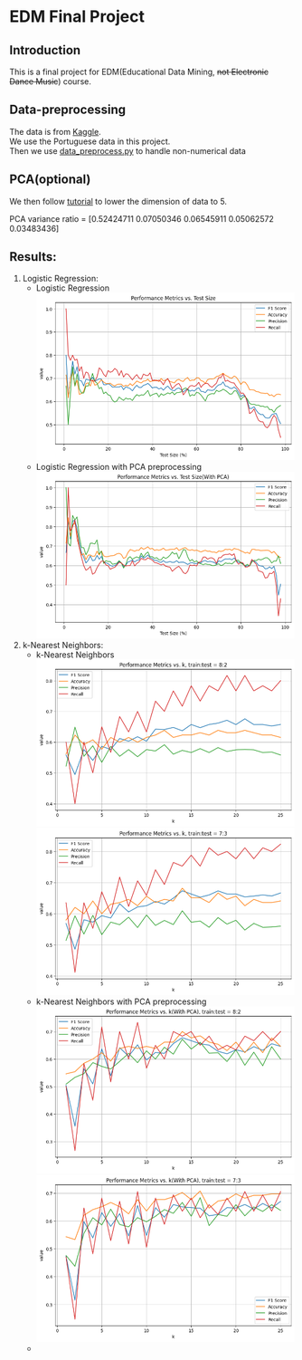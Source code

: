 # EDM Final Project

## Introduction

This is a final project for EDM(Educational Data Mining, ~~not Electronic Dance Music~~) course.

## Data-preprocessing

The data is
from [Kaggle](https://www.kaggle.com/datasets/whenamancodes/alcohol-effects-on-study?select=Portuguese.csv).  
We use the Portuguese data in this project.  
Then we use [data_preprocess.py](models/data_preprocess.py) to handle non-numerical data

## PCA(optional)

We then follow [tutorial](https://leemeng.tw/essence-of-principal-component-analysis.html) to lower the dimension of data to 5.

PCA variance ratio =  [0.52424711 0.07050346 0.06545911 0.05062572 0.03483436]

## Results:

1. Logistic Regression:<br>
    - Logistic Regression<br>
      ![Logistic Regression](plots/lr.png)<br>
    - Logistic Regression with PCA preprocessing<br>
      ![Logistic Regression with PCA](plots/pca_lr.png)<br>
2. k-Nearest Neighbors:<br>
    - k-Nearest Neighbors<br>
      ![k-Nearest Neighbors(train:test=8:2)](plots/knn_(8_2).png)<br>
      ![k-Nearest Neighbors(train:test=7:3)](plots/knn_(7_3).png)<br>
    - k-Nearest Neighbors with PCA preprocessing<br>
      ![k-Nearest Neighbors with PCA(train:test=8:2)](plots/pca_knn_(8_2).png)<br>
      ![k-Nearest Neighbors with PCA(train:test=7:3)](plots/pca_knn_(7_3).png)<br>
    -
